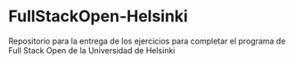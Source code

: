 # FullStackOpen-Helsinki
Repositorio para la entrega de los ejercicios para completar el programa de Full Stack Open de la Universidad de Helsinki
